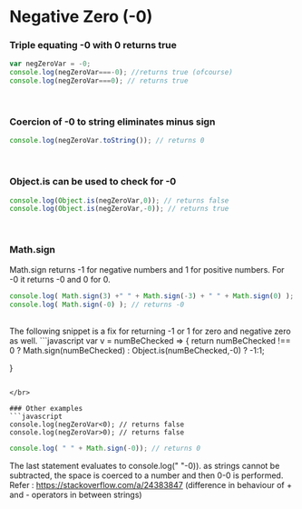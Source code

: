 # Negative Zero (-0)

### Triple equating -0 with 0 returns true
```javascript
var negZeroVar = -0;
console.log(negZeroVar===-0); //returns true (ofcourse)
console.log(negZeroVar===0); // returns true
```

</br>

### Coercion of -0 to string eliminates minus sign
```javascript
console.log(negZeroVar.toString()); // returns 0
```
</br>

### Object.is can be used to check for -0
```javascript
console.log(Object.is(negZeroVar,0)); // returns false
console.log(Object.is(negZeroVar,-0)); // returns true
```
</br>

### Math.sign 
Math.sign returns -1 for negative numbers and 1 for positive numbers. For -0 it returns -0 and 0 for 0.
```javascript
console.log( Math.sign(3) +" " + Math.sign(-3) + " " + Math.sign(0) ); // returns 1 -1 0
console.log( Math.sign(-0) ); // returns -0
```
</br>
The following snippet is a fix for returning -1 or 1 for zero and negative zero as well.
```javascript
var v = numBeChecked => {
	return numBeChecked !== 0 ? Math.sign(numBeChecked) : Object.is(numBeChecked,-0) ? -1:1;

}
```

</br>

### Other examples
```javascript
console.log(negZeroVar<0); // returns false
console.log(negZeroVar>0); // returns false
```
```javascript
console.log( " " + Math.sign(-0)); // returns 0 
```
The last statement evaluates to console.log(" "-0)). as strings cannot be subtracted, the space is coerced to a number and then 0-0 is performed. </br>
Refer : <https://stackoverflow.com/a/24383847>   (difference in behaviour of + and - operators in between strings)


